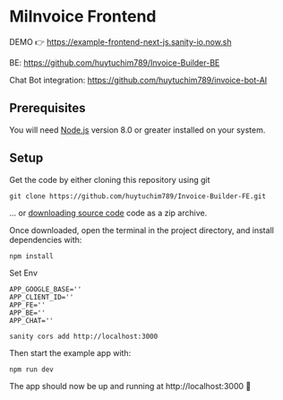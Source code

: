 # MiInvoice Frontend

DEMO 👉 https://example-frontend-next-js.sanity-io.now.sh

BE: https://github.com/huytuchim789/Invoice-Builder-BE

Chat Bot integration: https://github.com/huytuchim789/invoice-bot-AI

## Prerequisites

You will need [Node.js](https://nodejs.org) version 8.0 or greater installed on your system.

## Setup

Get the code by either cloning this repository using git

```
git clone https://github.com/huytuchim789/Invoice-Builder-FE.git
```

... or [downloading source code](https://github.com/sanity-io/example-frontend-next-js/archive/master.zip) code as a zip archive.

Once downloaded, open the terminal in the project directory, and install dependencies with:

```
npm install
```

Set Env

```
APP_GOOGLE_BASE=''
APP_CLIENT_ID=''
APP_FE=''
APP_BE=''
APP_CHAT=''
```

```
sanity cors add http://localhost:3000
```

Then start the example app with:

```
npm run dev
```

The app should now be up and running at http://localhost:3000 🚀
